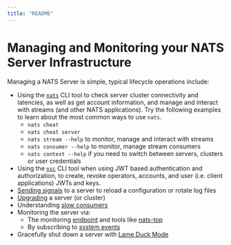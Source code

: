 ```yaml
---
title: "README"
---
```

# Managing and Monitoring your NATS Server Infrastructure

Managing a NATS Server is simple, typical lifecycle operations include:

* Using the [`nats`](../../using-nats/nats-tools/nats\_cli/) CLI tool to check server cluster connectivity and latencies, as well as get account information, and manage and interact with streams (and other NATS applications). Try the following examples to learn about the most common ways to use `nats`.
  * `nats cheat`
  * `nats cheat server`
  * `nats stream --help` to monitor, manage and interact with streams
  * `nats consumer --help` to monitor, manage stream consumers
  * `nats context --help` if you need to switch between servers, clusters or user credentials
* Using the [`nsc`](../../using-nats/nats-tools/nsc/) CLI tool when using JWT based authentication and authorization, to create, revoke operators, accounts, and user (i.e. client applications) JWTs and keys.
* [Sending signals](signals.md) to a server to reload a configuration or rotate log files
* [Upgrading](upgrading\_cluster.md) a server (or cluster)
* Understanding [slow consumers](slow\_consumers.md)
* Monitoring the server via:
  * The monitoring [endpoint](monitoring/) and tools like [nats-top](../../using-nats/nats-tools/nats\_top/)
  * By subscribing to [system events](../configuration/sys\_accounts/)
* Gracefully shut down a server with [Lame Duck Mode](lame\_duck\_mode.md)
